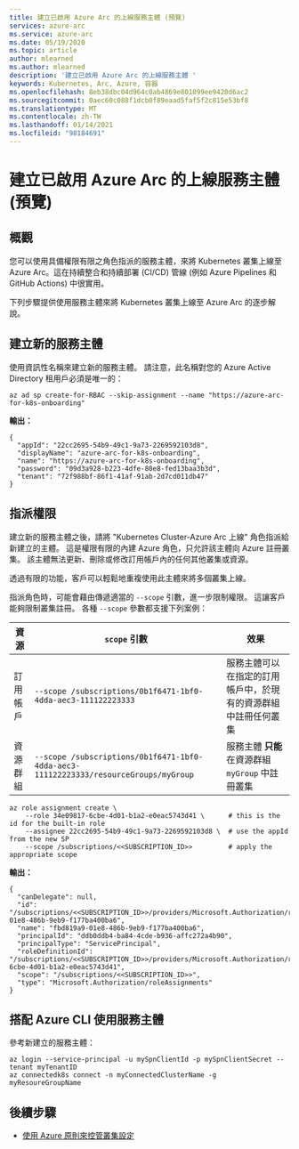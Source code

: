 ```yaml
---
title: 建立已啟用 Azure Arc 的上線服務主體 (預覽)
services: azure-arc
ms.service: azure-arc
ms.date: 05/19/2020
ms.topic: article
author: mlearned
ms.author: mlearned
description: '建立已啟用 Azure Arc 的上線服務主體 '
keywords: Kubernetes, Arc, Azure, 容器
ms.openlocfilehash: 8eb38dbc04d964c0ab4869e801099ee9420d6ac2
ms.sourcegitcommit: 0aec60c088f1dcb0f89eaad5faf5f2c815e53bf8
ms.translationtype: MT
ms.contentlocale: zh-TW
ms.lasthandoff: 01/14/2021
ms.locfileid: "98184691"
---
```

# <a name="create-an-azure-arc-enabled-onboarding-service-principal-preview"></a>建立已啟用 Azure Arc 的上線服務主體 (預覽)

## <a name="overview"></a>概觀

您可以使用具備權限有限之角色指派的服務主體，來將 Kubernetes 叢集上線至 Azure Arc。這在持續整合和持續部署 (CI/CD) 管線 (例如 Azure Pipelines 和 GitHub Actions) 中很實用。

下列步驟提供使用服務主體來將 Kubernetes 叢集上線至 Azure Arc 的逐步解說。

## <a name="create-a-new-service-principal"></a>建立新的服務主體

使用資訊性名稱來建立新的服務主體。 請注意，此名稱對您的 Azure Active Directory 租用戶必須是唯一的：

```console
az ad sp create-for-RBAC --skip-assignment --name "https://azure-arc-for-k8s-onboarding"
```

**輸出：**

```console
{
  "appId": "22cc2695-54b9-49c1-9a73-2269592103d8",
  "displayName": "azure-arc-for-k8s-onboarding",
  "name": "https://azure-arc-for-k8s-onboarding",
  "password": "09d3a928-b223-4dfe-80e8-fed13baa3b3d",
  "tenant": "72f988bf-86f1-41af-91ab-2d7cd011db47"
}
```

## <a name="assign-permissions"></a>指派權限

建立新的服務主體之後，請將 "Kubernetes Cluster-Azure Arc 上線" 角色指派給新建立的主體。 這是權限有限的內建 Azure 角色，只允許該主體向 Azure 註冊叢集。 該主體無法更新、刪除或修改訂用帳戶內的任何其他叢集或資源。

透過有限的功能，客戶可以輕鬆地重複使用此主體來將多個叢集上線。

指派角色時，可能會藉由傳遞適當的 `--scope` 引數，進一步限制權限。 這讓客戶能夠限制叢集註冊。 各種 `--scope` 參數都支援下列案例：

| 資源  | `scope` 引數| 效果 |
| ------------- | ------------- | ------------- |
| 訂用帳戶 | `--scope /subscriptions/0b1f6471-1bf0-4dda-aec3-111122223333` | 服務主體可以在指定的訂用帳戶中，於現有的資源群組中註冊任何叢集 |
| 資源群組 | `--scope /subscriptions/0b1f6471-1bf0-4dda-aec3-111122223333/resourceGroups/myGroup`  | 服務主體 __只能__ 在資源群組 `myGroup` 中註冊叢集 |

```console
az role assignment create \
    --role 34e09817-6cbe-4d01-b1a2-e0eac5743d41 \      # this is the id for the built-in role
    --assignee 22cc2695-54b9-49c1-9a73-2269592103d8 \  # use the appId from the new SP
    --scope /subscriptions/<<SUBSCRIPTION_ID>>         # apply the appropriate scope
```

**輸出：**

```console
{
  "canDelegate": null,
  "id": "/subscriptions/<<SUBSCRIPTION_ID>>/providers/Microsoft.Authorization/roleAssignments/fbd819a9-01e8-486b-9eb9-f177ba400ba6",
  "name": "fbd819a9-01e8-486b-9eb9-f177ba400ba6",
  "principalId": "ddb0ddb4-ba84-4cde-b936-affc272a4b90",
  "principalType": "ServicePrincipal",
  "roleDefinitionId": "/subscriptions/<<SUBSCRIPTION_ID>>/providers/Microsoft.Authorization/roleDefinitions/34e09817-6cbe-4d01-b1a2-e0eac5743d41",
  "scope": "/subscriptions/<<SUBSCRIPTION_ID>>",
  "type": "Microsoft.Authorization/roleAssignments"
}
```

## <a name="use-service-principal-with-the-azure-cli"></a>搭配 Azure CLI 使用服務主體

參考新建立的服務主體：

```azurecli
az login --service-principal -u mySpnClientId -p mySpnClientSecret --tenant myTenantID
az connectedk8s connect -n myConnectedClusterName -g myResoureGroupName
```

## <a name="next-steps"></a>後續步驟

* [使用 Azure 原則來控管叢集設定](./use-azure-policy.md)

